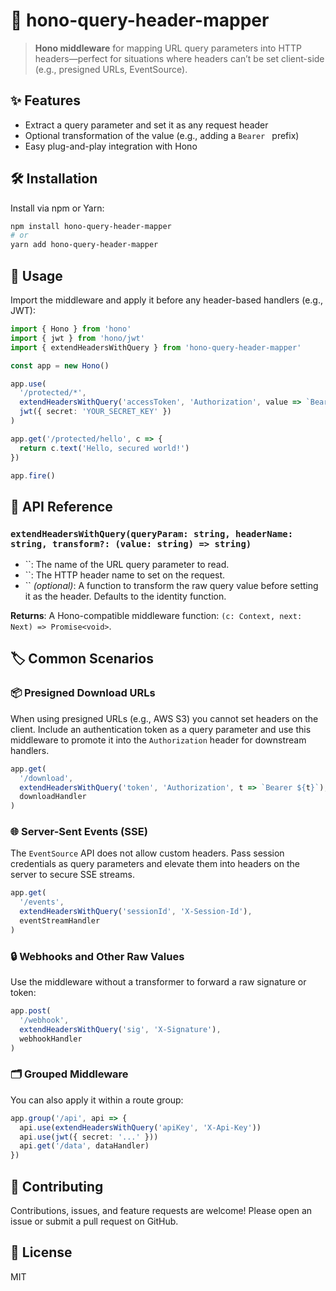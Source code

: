 # 🔗 hono-query-header-mapper

> **Hono middleware** for mapping URL query parameters into HTTP headers—perfect for situations where headers can’t be set client-side (e.g., presigned URLs, EventSource).

## ✨ Features

- Extract a query parameter and set it as any request header
- Optional transformation of the value (e.g., adding a `Bearer ` prefix)
- Easy plug-and-play integration with Hono

## 🛠️ Installation

Install via npm or Yarn:

```bash
npm install hono-query-header-mapper
# or
yarn add hono-query-header-mapper
```

## 🚀 Usage

Import the middleware and apply it before any header-based handlers (e.g., JWT):

```ts
import { Hono } from 'hono'
import { jwt } from 'hono/jwt'
import { extendHeadersWithQuery } from 'hono-query-header-mapper'

const app = new Hono()

app.use(
  '/protected/*',
  extendHeadersWithQuery('accessToken', 'Authorization', value => `Bearer ${value}`),
  jwt({ secret: 'YOUR_SECRET_KEY' })
)

app.get('/protected/hello', c => {
  return c.text('Hello, secured world!')
})

app.fire()
```

## 📖 API Reference

### `extendHeadersWithQuery(queryParam: string, headerName: string, transform?: (value: string) => string)`

- \`\`: The name of the URL query parameter to read.
- \`\`: The HTTP header name to set on the request.
- \`\` *(optional)*: A function to transform the raw query value before setting it as the header. Defaults to the identity function.

**Returns**: A Hono-compatible middleware function: `(c: Context, next: Next) => Promise<void>`.

## 🏷️ Common Scenarios

### 📦 Presigned Download URLs

When using presigned URLs (e.g., AWS S3) you cannot set headers on the client. Include an authentication token as a query parameter and use this middleware to promote it into the `Authorization` header for downstream handlers.

```ts
app.get(
  '/download',
  extendHeadersWithQuery('token', 'Authorization', t => `Bearer ${t}`),
  downloadHandler
)
```

### 🌐 Server-Sent Events (SSE)

The `EventSource` API does not allow custom headers. Pass session credentials as query parameters and elevate them into headers on the server to secure SSE streams.

```ts
app.get(
  '/events',
  extendHeadersWithQuery('sessionId', 'X-Session-Id'),
  eventStreamHandler
)
```

### 🔒 Webhooks and Other Raw Values

Use the middleware without a transformer to forward a raw signature or token:

```ts
app.post(
  '/webhook',
  extendHeadersWithQuery('sig', 'X-Signature'),
  webhookHandler
)
```

### 🗂️ Grouped Middleware

You can also apply it within a route group:

```ts
app.group('/api', api => {
  api.use(extendHeadersWithQuery('apiKey', 'X-Api-Key'))
  api.use(jwt({ secret: '...' }))
  api.get('/data', dataHandler)
})
```

## 🤝 Contributing

Contributions, issues, and feature requests are welcome! Please open an issue or submit a pull request on GitHub.

## 📄 License

MIT

